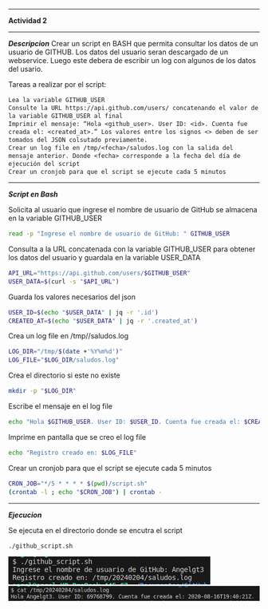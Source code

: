 ___
**Actividad 2**
___
***Descripcion***
Crear un script en BASH que permita consultar los datos de un usuario de GITHUB. Los datos del usuario seran descargado de un webservice. Luego este debera de escribir un log con algunos de los datos del usario.

Tareas a realizar por el script:

    Lea la variable GITHUB_USER
    Consulte la URL https://api.github.com/users/ concatenando el valor de la variable GITHUB_USER al final
    Imprimir el mensaje: “Hola <github_user>. User ID: <id>. Cuenta fue creada el: <created_at>.” Los valores entre los signos <> deben de ser tomados del JSON colsutado previamente.
    Crear un log file en /tmp/<fecha>/saludos.log con la salida del mensaje anterior. Donde <fecha> corresponde a la fecha del día de ejecución del script
    Crear un cronjob para que el script se ejecute cada 5 minutos
___
***Script en Bash***

Solicita al usuario que ingrese el nombre de usuario de GitHub se almacena en la variable GITHUB_USER
```bash
read -p "Ingrese el nombre de usuario de GitHub: " GITHUB_USER
```
Consulta a la URL concatenada con la variable GITHUB_USER para obtener los datos del usuario y guardala en la variable USER_DATA
```bash
API_URL="https://api.github.com/users/$GITHUB_USER"
USER_DATA=$(curl -s "$API_URL")
```
Guarda los valores necesarios del json
```bash
USER_ID=$(echo "$USER_DATA" | jq -r '.id')
CREATED_AT=$(echo "$USER_DATA" | jq -r '.created_at')
```
Crea un log file en /tmp/<fecha>/saludos.log
```bash
LOG_DIR="/tmp/$(date +'%Y%m%d')"
LOG_FILE="$LOG_DIR/saludos.log"
```
Crea el directorio si este no existe
```bash
mkdir -p "$LOG_DIR"
```
Escribe el mensaje en el log file
```bash
echo "Hola $GITHUB_USER. User ID: $USER_ID. Cuenta fue creada el: $CREATED_AT." >> "$LOG_FILE"
```
Imprime en pantalla que se creo el log file
```bash
echo "Registro creado en: $LOG_FILE"
```
Crear un cronjob para que el script se ejecute cada 5 minutos
```bash
CRON_JOB="*/5 * * * * $(pwd)/script.sh"
(crontab -l ; echo "$CRON_JOB") | crontab -
```
___
***Ejecucion***

Se ejecuta en el directorio donde se encutra el script
```cmd
./github_script.sh
```
![1](./imagenes/1.png )
![2](./imagenes/2.png )